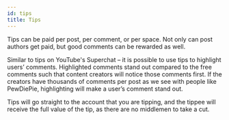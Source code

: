 ```yaml
---
id: tips
title: Tips
---
```


Tips can be paid per post, per comment, or per space. Not only can post authors get paid, but
good comments can be rewarded as well.

Similar to tips on YouTube's Superchat – it is possible to use tips to highlight users’ comments.
Highlighted comments stand out compared to the free comments such that content creators will
notice those comments first. If the creators have thousands of comments per post as we see
with people like PewDiePie, highlighting will make a user’s comment stand out.

Tips will go straight to the account that you are tipping, and the tippee will receive the full value of the tip, as there are no middlemen to take a cut.

